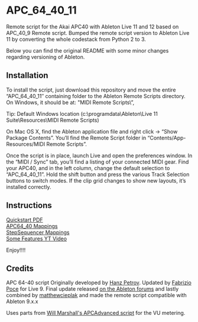 # APC_64_40_11

Remote script for the Akai APC40 with Ableton Live 11 and 12 based on APC_40_9 Remote script. Bumped the remote script version to Ableton Live 11 by converting the whole codestack from Python 2 to 3.

Below  you can find the original README with some minor changes regarding versioning of Ableton.

Installation
------------


To install the script, just download this repository and move the entire “APC_64_40_11″ containing folder to the Ableton Remote Scripts directory. On Windows, it should be at:
"MIDI Remote Scripts\”, 

Tip: Default Windows location (c:\programdata\Ableton\Live 11 Suite\Resources\MIDI Remote Scripts)

On Mac OS X, find the Ableton application file and right click -> “Show Package Contents”. You’ll find the Remote Script folder in
“Contents/App-Resources/MIDI Remote Scripts”.

Once the script is in place, launch Live and open the preferences window. In the “MIDI / Sync” tab, you’ll find a listing of your connected MIDI gear. Find your APC40, and in the left column, change the default selection to “APC_64_40_11”. Hold the shift button and press the various Track Selection buttons to switch modes. If the clip grid changes to show new layouts, it’s installed correctly.

Instructions
--------------

[Quickstart PDF](APC_64_40_quickstart_guide_rev_1.pdf)\
[APC64_40 Mappings](http://remotescripts.blogspot.com/p/apc-64-40.html)\
[StepSequencer Mappings](http://remotescripts.blogspot.com/p/apc-64-40.html)\
[Some Features YT Video](https://www.youtube.com/watch?v=7XMuwD9cy20&t=70s)

Enjoy!!!!

Credits
------- 
APC 64-40 script Originally developed by [Hanz Petrov](http://remotescripts.blogspot.com/p/apc-64-40.html). Updated by [Fabrizio Poce](http://www.fabriziopoce.com/download.html) for Live 9. Final update released [on the Ableton forums](https://forum.ableton.com/viewtopic.php?f=1&t=204713) and lastly combined by [matthewcieplak](https://github.com/matthewcieplak/APC_64_40_9)  and made the remote script compatible with Ableton 9.x.x

Uses parts from [Will Marshall's APCAdvanced script](https://github.com/willrjmarshall/AbletonDJTemplateUnsupported) for the VU metering.

